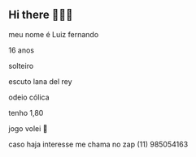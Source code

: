 ## Hi there 👋👑🍀

meu nome é Luiz fernando 

16 anos

solteiro 

escuto lana del rey

odeio cólica 

tenho 1,80

jogo volei 🏐

caso haja interesse me chama no zap (11) 985054163

![]()
